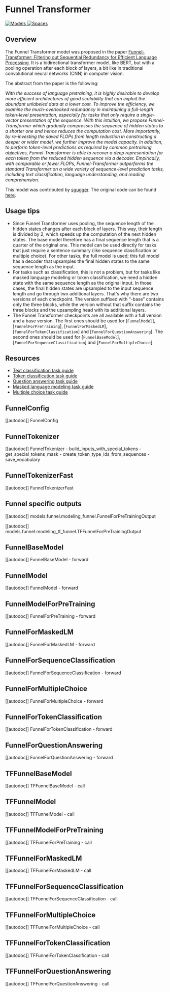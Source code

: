 <!--Copyright 2020 The HuggingFace Team. All rights reserved.

Licensed under the Apache License, Version 2.0 (the "License"); you may not use this file except in compliance with
the License. You may obtain a copy of the License at

http://www.apache.org/licenses/LICENSE-2.0

Unless required by applicable law or agreed to in writing, software distributed under the License is distributed on
an "AS IS" BASIS, WITHOUT WARRANTIES OR CONDITIONS OF ANY KIND, either express or implied. See the License for the
specific language governing permissions and limitations under the License.

⚠️ Note that this file is in Markdown but contain specific syntax for our doc-builder (similar to MDX) that may not be
rendered properly in your Markdown viewer.

-->

# Funnel Transformer

<div class="flex flex-wrap space-x-1">
<a href="https://huggingface.co/models?filter=funnel">
<img alt="Models" src="https://img.shields.io/badge/All_model_pages-funnel-blueviolet">
</a>
<a href="https://huggingface.co/spaces/docs-demos/funnel-transformer-small">
<img alt="Spaces" src="https://img.shields.io/badge/%F0%9F%A4%97%20Hugging%20Face-Spaces-blue">
</a>
</div>


## Overview

The Funnel Transformer model was proposed in the paper [Funnel-Transformer: Filtering out Sequential Redundancy for
Efficient Language Processing](https://arxiv.org/abs/2006.03236). It is a bidirectional transformer model, like
BERT, but with a pooling operation after each block of layers, a bit like in traditional convolutional neural networks
(CNN) in computer vision.

The abstract from the paper is the following:

*With the success of language pretraining, it is highly desirable to develop more efficient architectures of good
scalability that can exploit the abundant unlabeled data at a lower cost. To improve the efficiency, we examine the
much-overlooked redundancy in maintaining a full-length token-level presentation, especially for tasks that only
require a single-vector presentation of the sequence. With this intuition, we propose Funnel-Transformer which
gradually compresses the sequence of hidden states to a shorter one and hence reduces the computation cost. More
importantly, by re-investing the saved FLOPs from length reduction in constructing a deeper or wider model, we further
improve the model capacity. In addition, to perform token-level predictions as required by common pretraining
objectives, Funnel-Transformer is able to recover a deep representation for each token from the reduced hidden sequence
via a decoder. Empirically, with comparable or fewer FLOPs, Funnel-Transformer outperforms the standard Transformer on
a wide variety of sequence-level prediction tasks, including text classification, language understanding, and reading
comprehension.*

This model was contributed by [sgugger](https://huggingface.co/sgugger). The original code can be found [here](https://github.com/laiguokun/Funnel-Transformer).

## Usage tips

- Since Funnel Transformer uses pooling, the sequence length of the hidden states changes after each block of layers. This way, their length is divided by 2, which speeds up the computation of the next hidden states.
  The base model therefore has a final sequence length that is a quarter of the original one. This model can be used
  directly for tasks that just require a sentence summary (like sequence classification or multiple choice). For other
  tasks, the full model is used; this full model has a decoder that upsamples the final hidden states to the same
  sequence length as the input.
- For tasks such as classification, this is not a problem, but for tasks like masked language modeling or token classification, we need a hidden state with the same sequence length as the original input. In those cases, the final hidden states are upsampled to the input sequence length and go through two additional layers. That's why there are two versions of each checkpoint. The version suffixed with “-base” contains only the three blocks, while the version without that suffix contains the three blocks and the upsampling head with its additional layers.
- The Funnel Transformer checkpoints are all available with a full version and a base version. The first ones should be
  used for [`FunnelModel`], [`FunnelForPreTraining`],
  [`FunnelForMaskedLM`], [`FunnelForTokenClassification`] and
  [`FunnelForQuestionAnswering`]. The second ones should be used for
  [`FunnelBaseModel`], [`FunnelForSequenceClassification`] and
  [`FunnelForMultipleChoice`].

## Resources

- [Text classification task guide](../tasks/sequence_classification)
- [Token classification task guide](../tasks/token_classification)
- [Question answering task guide](../tasks/question_answering)
- [Masked language modeling task guide](../tasks/masked_language_modeling)
- [Multiple choice task guide](../tasks/multiple_choice)


## FunnelConfig

[[autodoc]] FunnelConfig

## FunnelTokenizer

[[autodoc]] FunnelTokenizer
    - build_inputs_with_special_tokens
    - get_special_tokens_mask
    - create_token_type_ids_from_sequences
    - save_vocabulary

## FunnelTokenizerFast

[[autodoc]] FunnelTokenizerFast

## Funnel specific outputs

[[autodoc]] models.funnel.modeling_funnel.FunnelForPreTrainingOutput

[[autodoc]] models.funnel.modeling_tf_funnel.TFFunnelForPreTrainingOutput

<frameworkcontent>
<pt>

## FunnelBaseModel

[[autodoc]] FunnelBaseModel
    - forward

## FunnelModel

[[autodoc]] FunnelModel
    - forward

## FunnelModelForPreTraining

[[autodoc]] FunnelForPreTraining
    - forward

## FunnelForMaskedLM

[[autodoc]] FunnelForMaskedLM
    - forward

## FunnelForSequenceClassification

[[autodoc]] FunnelForSequenceClassification
    - forward

## FunnelForMultipleChoice

[[autodoc]] FunnelForMultipleChoice
    - forward

## FunnelForTokenClassification

[[autodoc]] FunnelForTokenClassification
    - forward

## FunnelForQuestionAnswering

[[autodoc]] FunnelForQuestionAnswering
    - forward

</pt>
<tf>

## TFFunnelBaseModel

[[autodoc]] TFFunnelBaseModel
    - call

## TFFunnelModel

[[autodoc]] TFFunnelModel
    - call

## TFFunnelModelForPreTraining

[[autodoc]] TFFunnelForPreTraining
    - call

## TFFunnelForMaskedLM

[[autodoc]] TFFunnelForMaskedLM
    - call

## TFFunnelForSequenceClassification

[[autodoc]] TFFunnelForSequenceClassification
    - call

## TFFunnelForMultipleChoice

[[autodoc]] TFFunnelForMultipleChoice
    - call

## TFFunnelForTokenClassification

[[autodoc]] TFFunnelForTokenClassification
    - call

## TFFunnelForQuestionAnswering

[[autodoc]] TFFunnelForQuestionAnswering
    - call

</tf>
</frameworkcontent>
